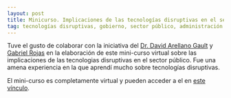 ```yaml
---
layout: post
title: Minicurso. Implicaciones de las tecnologías disruptivas en el sector público
tag: tecnologías disruptivas, gobierno, sector público, administración pública, inteligencia artificial, blockchain, singularidad, tecnoética, habermas, fukuyama, democracia, big data
---
```


Tuve el gusto de colaborar con la iniciativa del [Dr. David Arellano Gault](https://twitter.com/gaultin) y [Gabriel Rojas](https://twitter.com/gabrielrojassal) en la elaboración de este mini-curso virtual sobre las implicaciones de las tecnologias disruptivas en el sector público.  Fue una amena experiencia en la que aprendí mucho sobre tecnologías disruptivas.

El mini-curso es completamente virtual y pueden acceder a el en [este vínculo](../../courses/implicaciones_disruptivas/implicaciones_disruptivas).
